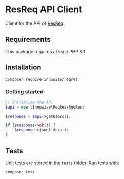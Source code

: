 # ResReq API Client

Client for the API of [ResReq](https://reqres.in/).

## Requirements

This package requires at least PHP 8.1

## Installation

```shell
composer require innowise/reqres
```

### Getting started

```php
// Initialize the API
$api = new \Innowise\ReqRes\ReqRes;

$response = $api->getUsers();

if ($response->ok()) {
    $response->json('data');
}
```

## Tests

Unit tests are stored in the `tests` folder. Run tests with:

```shell
composer test
```

